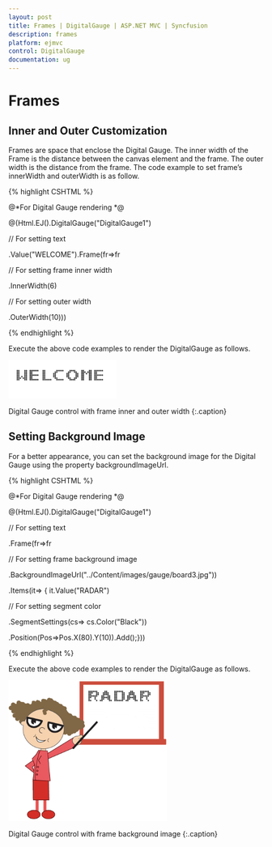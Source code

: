 ```yaml
---
layout: post
title: Frames | DigitalGauge | ASP.NET MVC | Syncfusion
description: frames
platform: ejmvc
control: DigitalGauge
documentation: ug
---
```


# Frames

## Inner and Outer Customization

Frames are space that enclose the Digital Gauge. The inner width of the Frame is the distance between the canvas element and the frame. The outer width is the distance from the frame. The code example to set frame’s innerWidth and outerWidth is as follow.

{% highlight CSHTML %}

@*For Digital Gauge rendering *@

@(Html.EJ().DigitalGauge("DigitalGauge1")

// For setting text

.Value("WELCOME").Frame(fr=>fr

// For setting frame inner width

.InnerWidth(6)

// For setting outer width

.OuterWidth(10)))

{% endhighlight %}



Execute the above code examples to render the DigitalGauge as follows.

![](Frames_images/Frames_img1.png)

Digital Gauge control with frame inner and outer width
{:.caption}

## Setting Background Image

For a better appearance, you can set the background image for the Digital Gauge using the property backgroundImageUrl. 

{% highlight CSHTML %}

@*For Digital Gauge rendering *@

@(Html.EJ().DigitalGauge("DigitalGauge1")

// For setting text

.Frame(fr=>fr

// For setting frame background image

.BackgroundImageUrl("../Content/images/gauge/board3.jpg"))

.Items(it=> { it.Value("RADAR")

// For setting segment color

.SegmentSettings(cs=> cs.Color("Black"))

.Position(Pos=>Pos.X(80).Y(10)).Add();}))

{% endhighlight %}


Execute the above code examples to render the DigitalGauge as follows.


![](Frames_images/Frames_img2.png)

Digital Gauge control with frame background image
{:.caption}